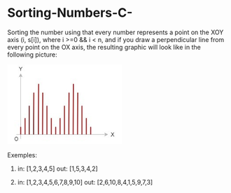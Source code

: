 # Sorting-Numbers-C-

Sorting the number using that every number represents a point on the XOY axis
(i, s[i]), where i >=0 && i < n, and if you draw a perpendicular line from every point
on the OX axis, the resulting graphic will look like in the following picture:

![alt tag](https://github.com/CarolBadea/Sorting-Numbers-C-/blob/master/Imagine1.jpg) 

Exemples:
1. in: [1,2,3,4,5]
    out: [1,5,3,4,2]

2. in: [1,2,3,4,5,6,7,8,9,10]
    out: [2,6,10,8,4,1,5,9,7,3] 
